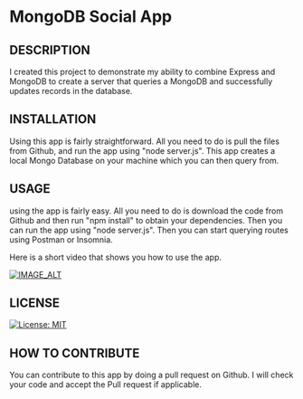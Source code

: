 # MongoDB Social App


## DESCRIPTION

I created this project to demonstrate my ability to combine Express and MongoDB to create a server that queries a MongoDB and successfully updates records in the database.


## INSTALLATION


Using this app is fairly straightforward. All you need to do is pull the files from Github, and run the app using "node server.js". This app creates a local Mongo Database on your machine which you can then query from.

## USAGE

using the app is fairly easy. All you need to do is download the code from Github and then run "npm install" to obtain your dependencies. Then you can run the app using "node server.js". Then you can start querying routes using Postman or Insomnia.

Here is a short video that shows you how to use the app.

[![IMAGE_ALT](https://pdtxar.com/wp-content/uploads/2019/11/video-placeholder-1280x720-40-768x433.jpg)](https://drive.google.com/file/d/1utbA6E-718VLfGCJIobinLckSAy0MtMc/view)


## LICENSE

[![License: MIT](https://img.shields.io/badge/License-MIT-yellow.svg)](https://opensource.org/licenses/MIT)


## HOW TO CONTRIBUTE

You can contribute to this app by doing a pull request on Github. I will check your code and accept the Pull request if applicable.
